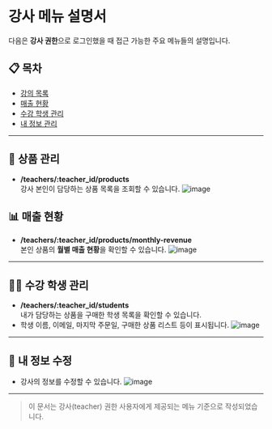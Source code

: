 # 강사 메뉴 설명서

다음은 **강사 권한**으로 로그인했을 때 접근 가능한 주요 메뉴들의 설명입니다.

## 📋 목차

- [강의 목록](#강의-목록)
- [매출 현황](#매출-현황)
- [수강 학생 관리](#수강-학생-관리)
- [내 정보 관리](#내-정보-관리)

---

## 🛒 상품 관리

- **/teachers/:teacher_id/products**  
  강사 본인이 담당하는 상품 목록을 조회할 수 있습니다.
  ![image](https://github.com/user-attachments/assets/2c0f4474-55ea-4423-bb5e-8662ccc90669)



## 📊 매출 현황

- **/teachers/:teacher_id/products/monthly-revenue**  
  본인 상품의 **월별 매출 현황**을 확인할 수 있습니다.
  ![image](https://github.com/user-attachments/assets/e9513259-4ae2-4839-bbc7-7b2f2e52c105)

---

## 🧑‍🎓 수강 학생 관리

- **/teachers/:teacher_id/students**  
  내가 담당하는 상품을 구매한 학생 목록을 확인할 수 있습니다.
- 학생 이름, 이메일, 마지막 주문일, 구매한 상품 리스트 등이 표시됩니다.
![image](https://github.com/user-attachments/assets/382a64ea-21ee-45d1-b4e7-f56aab19ff82)


---



## 🙋 내 정보 수정
- 강사의 정보를 수정할 수 있습니다.
![image](https://github.com/user-attachments/assets/79fcb4ac-087d-47ff-b0fe-0fbe5cf45057)


---

> 이 문서는 강사(teacher) 권한 사용자에게 제공되는 메뉴 기준으로 작성되었습니다.
